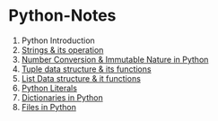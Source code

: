 # Python-Notes

1. Python Introduction
2. <a href="https://github.com/kothakondachandhar/Python-Notes/blob/main/Strings%20-%20in%20Python.ipynb">Strings & its operation</a>
3. <a href="https://github.com/kothakondachandhar/Python-Notes/blob/main/Converting_Numbering_System_%26_Basic_Data_types_and_Immutability_Nature.ipynb"> Number Conversion & Immutable Nature in Python</a>
4. <a href="https://github.com/kothakondachandhar/Python-Notes/blob/main/Tuple%20Data%20Structures.ipynb">Tuple data structure & its functions</a>
5. <a href="https://github.com/kothakondachandhar/Python-Notes/blob/main/List%20Data%20Structure.ipynb">List Data structure & it functions</a>
6. <a href="https://github.com/kothakondachandhar/Python-Notes/blob/main/Python%20Literals.ipynb">Python Literals</a>
7. <a href="https://github.com/kothakondachandhar/Python-Notes/blob/main/Dictionary%20Notes.ipynb">Dictionaries in Python </a>
8. <a href="https://github.com/kothakondachandhar/Python-Notes/blob/main/Files%20in%20python-notes.ipynb">Files in Python </a>
